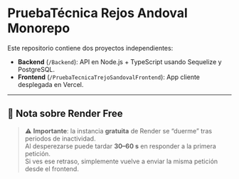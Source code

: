 # PruebaTécnica Rejos Andoval Monorepo

Este repositorio contiene dos proyectos independientes:

- **Backend** (`/Backend`): API en Node.js + TypeScript usando Sequelize y PostgreSQL.  
- **Frontend** (`/PruebaTecnicaTrejoSandovalFrontend`): App cliente desplegada en Vercel.

---

## 🚧 Nota sobre Render Free

> ⚠️ **Importante**: la instancia **gratuita** de Render se “duerme” tras periodos de inactividad.  
> Al desperezarse puede tardar **30–60 s** en responder a la primera petición.  
> Si ves ese retraso, simplemente vuelve a enviar la misma petición desde el frontend.

